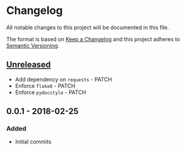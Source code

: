 # Changelog
All notable changes to this project will be documented in this file.

The format is based on [Keep a Changelog](http://keepachangelog.com/en/1.0.0/)
and this project adheres to [Semantic Versioning](http://semver.org/spec/v2.0.0.html).

## [Unreleased]
- Add dependency on `requests` - PATCH
- Enforce `flake8` - PATCH
- Enforce `pydocstyle` - PATCH

## 0.0.1 - 2018-02-25
### Added
- Initial commits

[Unreleased]: https://github.com/cmeister2/scryfall_quest/compare/v0.0.1...HEAD
